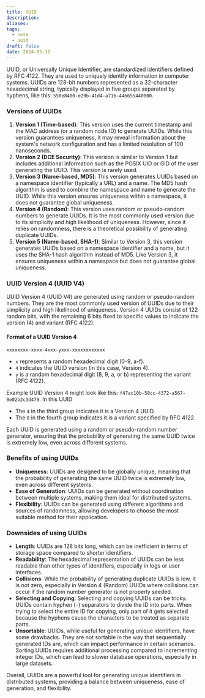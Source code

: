```yaml
---
title: UUID
description: 
aliases: 
tags:
  - note
  - uuid
draft: false
date: 2024-05-31
---
```

UUID, or Universally Unique Identifier, are standardized identifiers defined by RFC 4122. They are used to uniquely identify information in computer systems. UUIDs are 128-bit numbers represented as a 32-character hexadecimal string, typically displayed in five groups separated by hyphens, like this: `550e8400-e29b-41d4-a716-446655440000`.

### Versions of UUIDs
1. **Version 1 (Time-based)**: This version uses the current timestamp and the MAC address (or a random node ID) to generate UUIDs. While this version guarantees uniqueness, it may reveal information about the system's network configuration and has a limited resolution of 100 nanoseconds.
2. **Version 2 (DCE Security)**: This version is similar to Version 1 but includes additional information such as the POSIX UID or GID of the user generating the UUID. This version is rarely used.
3. **Version 3 (Name-based, MD5)**: This version generates UUIDs based on a namespace identifier (typically a URL) and a name. The MD5 hash algorithm is used to combine the namespace and name to generate the UUID. While this version ensures uniqueness within a namespace, it does not guarantee global uniqueness.
4. **Version 4 (Random)**: This version uses random or pseudo-random numbers to generate UUIDs. It is the most commonly used version due to its simplicity and high likelihood of uniqueness. However, since it relies on randomness, there is a theoretical possibility of generating duplicate UUIDs.
5. **Version 5 (Name-based, SHA-1)**: Similar to Version 3, this version generates UUIDs based on a namespace identifier and a name, but it uses the SHA-1 hash algorithm instead of MD5. Like Version 3, it ensures uniqueness within a namespace but does not guarantee global uniqueness.

### UUID Version 4 (UUID V4)
UUID Version 4 (UUID V4) are generated using random or pseudo-random numbers. They are the most commonly used version of UUIDs due to their simplicity and high likelihood of uniqueness. Version 4 UUIDs consist of 122 random bits, with the remaining 6 bits fixed to specific values to indicate the version (4) and variant (RFC 4122).

#### Format of a UUID Version 4 
```
xxxxxxxx-xxxx-4xxx-yxxx-xxxxxxxxxxxx
```

- `x` represents a random hexadecimal digit (0-9, a-f).
- `4` indicates the UUID version (in this case, Version 4).
- `y` is a random hexadecimal digit (8, 9, a, or b) representing the variant (RFC 4122).

 Example UUID Version 4 might look like this: `f47ac10b-58cc-4372-a567-0e02b2c3d479`. In this UUID
- The `4` in the third group indicates it is a Version 4 UUID.
- The `8` in the fourth group indicates it is a variant specified by RFC 4122.

Each UUID is generated using a random or pseudo-random number generator, ensuring that the probability of generating the same UUID twice is extremely low, even across different systems.

### Benefits of using UUIDs
- **Uniqueness**: UUIDs are designed to be globally unique, meaning that the probability of generating the same UUID twice is extremely low, even across different systems.
- **Ease of Generation**: UUIDs can be generated without coordination between multiple systems, making them ideal for distributed systems.
- **Flexibility**: UUIDs can be generated using different algorithms and sources of randomness, allowing developers to choose the most suitable method for their application.

### Downsides of using UUIDs
- **Length**: UUIDs are 128 bits long, which can be inefficient in terms of storage space compared to shorter identifiers.
- **Readability**: The hexadecimal representation of UUIDs can be less readable than other types of identifiers, especially in logs or user interfaces.
- **Collisions**: While the probability of generating duplicate UUIDs is low, it is not zero, especially in Version 4 (Random) UUIDs where collisions can occur if the random number generator is not properly seeded.
- **Selecting and Copying**: Selecting and copying UUIDs can be tricky. UUIDs contain hyphen (`-`) separators to divide the ID into parts. When trying to select the entire ID for copying, only part of it gets selected because the hyphens cause the characters to be treated as separate parts.
- **Unsortable**: UUIDs, while useful for generating unique identifiers, have some drawbacks. They are not sortable in the way that sequentially generated IDs are, which can impact performance in certain scenarios. Sorting UUIDs requires additional processing compared to incrementing integer IDs, which can lead to slower database operations, especially in large datasets.

Overall, UUIDs are a powerful tool for generating unique identifiers in distributed systems, providing a balance between uniqueness, ease of generation, and flexibility.